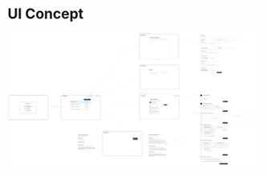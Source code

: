 # UI Concept

<img src="../.gitbook/assets/file.excalidraw (2) (1).svg" alt="" class="gitbook-drawing">

